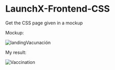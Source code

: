# LaunchX-Frontend-CSS
Get the CSS page given in a mockup

Mockup:

![landingVacunación](https://user-images.githubusercontent.com/49161822/158001818-50385118-53bd-4489-9db5-63f0408fc111.png)

My result:

![Vaccination](https://user-images.githubusercontent.com/49161822/158001829-4cec2e4a-b567-4a28-8a6c-904245429b17.gif)
